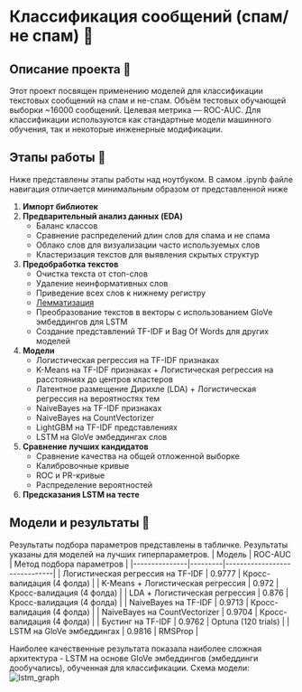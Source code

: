 # Классификация сообщений (спам/не спам) 📧

## Описание проекта 📌
Этот проект посвящен применению моделей для классификации текстовых сообщений на спам и не-спам. Объём тестовых обучающей выборки ~16000 сообщений. Целевая метрика — ROC-AUC. Для классификации используются как стандартные модели машинного обучения, так и некоторые инженерные модификации.

## Этапы работы 📎
Ниже представлены этапы работы над ноутбуком. В самом .ipynb файле навигация отличается минимальным образом от представленной ниже
1. **Импорт библиотек**
2. **Предварительный анализ данных (EDA)**
   - Баланс классов
   - Сравнение распределений длин слов для спама и не спама
   - Облако слов для визуализации часто используемых слов
   - Кластеризация текстов для выявления скрытых структур
3. **Предобработка текстов**
   - Очистка текста от стоп-слов
   - Удаление неинформативных слов
   - Приведение всех слов к нижнему регистру
   - [Лемматизация](https://ru.wikipedia.org/wiki/Лемматизация)
   - Преобразование текстов в векторы с использованием GloVe эмбеддингов для LSTM
   - Создание представлений TF-IDF и Bag Of Words для других моделей
4. **Модели**
   - Логистическая регрессия на TF-IDF признаках
   - K-Means на TF-IDF признаках + Логистическая регрессия на расстояниях до центров кластеров
   - Латентное размещение Дирихле (LDA) + Логистическая регрессия на вероятностях тем
   - NaiveBayes на TF-IDF признаках
   - NaiveBayes на CountVectorizer
   - LightGBM на TF-IDF представлениях
   - LSTM на GloVe эмбеддингах слов
5. **Сравнение лучших кандидатов**
   - Сравнение качества на общей отложенной выборке
   - Калибровочные кривые
   - ROC и PR-кривые
   - Распределение вероятностей
6. **Предсказания LSTM на тесте**

## Модели и результаты 🧪
Результаты подбора параметров представлены в табличке. Результаты указаны для моделей на лучших гиперпараметров.
| Модель        | ROC-AUC | Метод подбора параметров     |
|---------------|---------|------------------------------|
| Логистическая регрессия на TF-IDF | 0.9777  | Кросс-валидация (4 фолда)   |
| K-Means + Логистическая регрессия | 0.972   | Кросс-валидация (4 фолда)   |
| LDA + Логистическая регрессия     | 0.876   | Кросс-валидация (4 фолда)   |
| NaiveBayes на TF-IDF              | 0.9713  | Кросс-валидация (4 фолда)   |
| NaiveBayes на CountVectorizer     | 0.9704  | Кросс-валидация (4 фолда)   |
| Бустинг на TF-IDF                 | 0.9762  | Optuna (120 trials)         |
| LSTM на GloVe эмбеддингах         | 0.9816  | RMSProp                     |

Наиболее качественные результата показала наиболее сложная архитектура - LSTM на основе GloVe эмбеддингов (эмбеддинги дообучались), обученная для классификации. 
Схема модели:![lstm_graph](https://github.com/aapetukhov/Spam-Messages-Detection/assets/112823527/2dc26140-6785-43c9-83ac-45d423c3722f)



